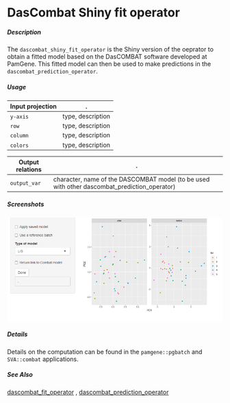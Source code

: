 # DasCombat Shiny fit operator

##### Description

The `dascombat_shiny_fit_operator` is the Shiny version of the oeprator to obtain 
a fitted model based on the DasCOMBAT software developed at PamGene. 
This fitted model can then be used to make predictions in the `dascombat_prediction_operator`.

##### Usage

Input projection|.
---|---
`y-axis`        | type, description 
`row`           | type, description 
`column`        | type, description 
`colors`        | type, description 

Output relations|.
---|---
`output_var`        | character, name of the DASCOMBAT model (to be used with other dascombat_prediction_operator)

##### Screenshots
![Example screenshot](/static/screenshot.PNG?raw=true "Example of application")

##### Details

Details on the computation can be found in the `pamgene::pgbatch` and `SVA::combat`
applications.

##### See Also

[dascombat_fit_operator](https://github.com/tercen/dascombat_fit_operator)
, [dascombat_prediction_operator](https://github.com/tercen/dascombat_prediction_operator)


